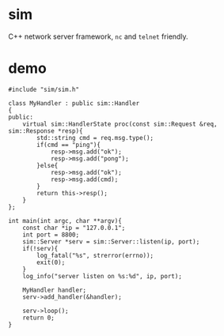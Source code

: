 # sim

C++ network server framework, `nc` and `telnet` friendly.

# demo

	#include "sim/sim.h"
	
	class MyHandler : public sim::Handler
	{
	public:
		virtual sim::HandlerState proc(const sim::Request &req, sim::Response *resp){
			std::string cmd = req.msg.type();
			if(cmd == "ping"){
				resp->msg.add("ok");
				resp->msg.add("pong");
			}else{
				resp->msg.add("ok");
				resp->msg.add(cmd);
			}
			return this->resp();
		}
	};
	
	int main(int argc, char **argv){
		const char *ip = "127.0.0.1";
		int port = 8800;
		sim::Server *serv = sim::Server::listen(ip, port);
		if(!serv){
			log_fatal("%s", strerror(errno));
			exit(0);
		}
		log_info("server listen on %s:%d", ip, port);
	
		MyHandler handler;
		serv->add_handler(&handler);
	
		serv->loop();
		return 0;
	}

